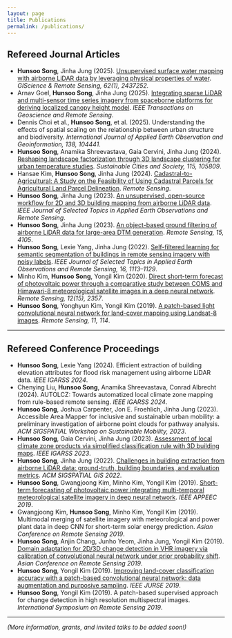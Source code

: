 ```yaml
---
layout: page
title: Publications
permalink: /publications/
---
```


## Refereed Journal Articles

- **Hunsoo Song**, Jinha Jung (2025). [Unsupervised surface water mapping with airborne LiDAR data by leveraging physical properties of water](https://www.tandfonline.com/doi/full/10.1080/15481603.2024.2437252). *GIScience & Remote Sensing, 62(1), 2437252.*
- Arnav Goel, **Hunsoo Song**, Jinha Jung (2025). [Integrating sparse LiDAR and multi-sensor time series imagery from spaceborne platforms for deriving localized canopy height model](https://ieeexplore.ieee.org/abstract/document/10891518). *IEEE Transactions on Geoscience and Remote Sensing*.
- Dennis Choi et al., **Hunsoo Song**, et al. (2025). Understanding the effects of spatial scaling on the relationship between urban structure and biodiversity. *International Journal of Applied Earth Observation and Geoinformation, 138, 104441*.
- **Hunsoo Song**, Anamika Shreevastava, Gaia Cervini, Jinha Jung (2024). [Reshaping landscape factorization through 3D landscape clustering for urban temperature studies](https://www.sciencedirect.com/science/article/pii/S2210670724006334?casa_token=FGaC1J4cqGkAAAAA:zzQPsGNr7lpkxlea2ibsO25sjjPz1Rtz66UfkwqQdKc68Rmabl1jePAP1pOvEMQ1LbWlQC4rmnMY). *Sustainable Cities and Society, 115, 105809*.
- Hansae Kim, **Hunsoo Song**, Jinha Jung (2024). [Cadastral-to-Agricultural: A Study on the Feasibility of Using Cadastral Parcels for Agricultural Land Parcel Delineation](https://www.mdpi.com/2072-4292/16/19/3568). *Remote Sensing*.
- **Hunsoo Song**, Jinha Jung (2023). [An unsupervised, open-source workflow for 2D and 3D building mapping from airborne LiDAR data](https://ieeexplore.ieee.org/document/10306264). *IEEE Journal of Selected Topics in Applied Earth Observations and Remote Sensing*.
- **Hunsoo Song**, Jinha Jung (2023). [An object-based ground filtering of airborne LiDAR data for large-area DTM generation](https://doi.org/10.3390/rs15164105). *Remote Sensing, 15, 4105*.
- **Hunsoo Song**, Lexie Yang, Jinha Jung (2022). [Self-filtered learning for semantic segmentation of buildings in remote sensing imagery with noisy labels](https://doi.org/10.1109/JSTARS.2022.3230625). *IEEE Journal of Selected Topics in Applied Earth Observations and Remote Sensing, 16, 1113–1129*.
- Minho Kim, **Hunsoo Song**, Yongil Kim (2020). [Direct short-term forecast of photovoltaic power through a comparative study between COMS and Himawari-8 meteorological satellite images in a deep neural network](https://doi.org/10.3390/rs12152357). *Remote Sensing, 12(15), 2357*.
- **Hunsoo Song**, Yonghyun Kim, Yongil Kim (2019). [A patch-based light convolutional neural network for land-cover mapping using Landsat-8 images](https://doi.org/10.3390/rs11020114). *Remote Sensing, 11, 114*.

---

## Refereed Conference Proceedings

- **Hunsoo Song**, Lexie Yang (2024). Efficient extraction of building elevation attributes for flood risk management using airborne LiDAR data. *IEEE IGARSS 2024*.
- Chenying Liu, **Hunsoo Song**, Anamika Shreevastava, Conrad Albrecht (2024). AUTOLCZ: Towards automatized local climate zone mapping from rule-based remote sensing. *IEEE IGARSS 2024*.
- **Hunsoo Song**, Joshua Carpenter, Jon E. Froehlich, Jinha Jung (2023). Accessible Area Mapper for inclusive and sustainable urban mobility: a preliminary investigation of airborne point clouds for pathway analysis. *ACM SIGSPATIAL Workshop on Sustainable Mobility, 2023*.
- **Hunsoo Song**, Gaia Cervini, Jinha Jung (2023). [Assessment of local climate zone products via simplified classification rule with 3D building maps](https://ieeexplore.ieee.org/document/10283361). *IEEE IGARSS 2023*.
- **Hunsoo Song**, Jinha Jung (2022). [Challenges in building extraction from airborne LiDAR data: ground-truth, building boundaries, and evaluation metrics](https://doi.org/10.1145/3557915.3565983). *ACM SIGSPATIAL GIS 2022*.
- **Hunsoo Song**, Gwangjoong Kim, Minho Kim, Yongil Kim (2019). [Short-term forecasting of photovoltaic power integrating multi-temporal meteorological satellite imagery in deep neural network](https://www.researchgate.net/profile/Hunsoo-Song/publication/337291996_Short-Term_Forecasting_of_Photovoltaic_Power_Integrating_Multi-Temporal_Meteorological_Satellite_Imagery_in_Deep_Neural_Network/links/5dcf4bcf4585156b3516470e/Short-Term-Forecasting-of-Photovoltaic-Power-Integrating-Multi-Temporal-Meteorological-Satellite-Imagery-in-Deep-Neural-Network.pdf). *IEEE APPEEC 2019*.
- Gwangjoong Kim, **Hunsoo Song**, Minho Kim, Yongil Kim (2019). Multimodal merging of satellite imagery with meteorological and power plant data in deep CNN for short-term solar energy prediction. *Asian Conference on Remote Sensing 2019*.
- **Hunsoo Song**, Anjin Chang, Junho Yeom, Jinha Jung, Yongil Kim (2019). [Domain adaptation for 2D/3D change detection in VHR imagery via calibration of convolutional neural network under prior probability shift](https://www.researchgate.net/profile/Hunsoo-Song/publication/337292091_Domain_Adaptation_Framework_for_Deep_Learning_based_Change_Detection_in_Remotely_Sensed_Data_under_Prior_Probability_Shift/links/5dcf4ee892851c382f40a893/Domain-Adaptation-Framework-for-Deep-Learning-based-Change-Detection-in-Remotely-Sensed-Data-under-Prior-Probability-Shift.pdf). *Asian Conference on Remote Sensing 2019*.
- **Hunsoo Song**, Yongil Kim (2019). [Improving land-cover classification accuracy with a patch-based convolutional neural network: data augmentation and purposive sampling](https://ieeexplore.ieee.org/document/8809031). *IEEE JURSE 2019*.
- **Hunsoo Song**, Yongil Kim (2019). A patch-based supervised approach for change detection in high resolution multispectral images. *International Symposium on Remote Sensing 2019*.

---

*(More information, grants, and invited talks to be added soon!)*
